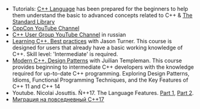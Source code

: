 * Tutorials: [C++ Language](http://www.tutorialspoint.com/cplusplus/) has been prepared for the beginners to help them understand the basic to advanced concepts related to C++ & [The Standard Library](https://www.tutorialspoint.com/cpp_standard_library/index.htm)
* [CppCon YouTube Channel](https://www.youtube.com/user/CppCon/)
* [C++ User Group YouTube Channel](https://www.youtube.com/channel/UCJ9v015sPgEi0jJXe_zanjA/playlists) in russian
* [Learning C++. Best practices](http://scanlibs.com/learning-cpp-best-practices/) with  Jason Turner. This course is designed for users that already have a basic working knowledge of C++. Skill level: 'Intermediate' is required.
* [Modern C++. Design Patterns](http://scanlibs.com/modern-c-design-patterns/) with Juilian Templeman. This course provides beginning to intermediate C++ developers with the knowledge required for up-to-date C++ programming. Exploring Design Patterns, Idioms, Functional Programming Techniques, and the Key Features of C++ 11 and C++ 14
* Youtube. Nicolai Josuttis. Ñ++17. The Language Features. [Part 1](https://www.youtube.com/watch?v=WDGP5pO1TyM&feature=youtu.be), [Part 2](https://www.youtube.com/watch?v=_PEgl63V7wc&feature=youtu.be).
* [Миграция на повседневный C++17](https://ps-group.github.io/cxx/cxx17)
